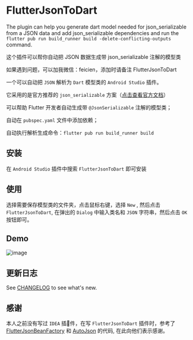 

# FlutterJsonToDart 


<!-- Plugin description -->
The plugin can help you generate dart model needed for json_serializable from a JSON data and add json_serializable dependencies and run the `flutter pub run build_runner build -delete-conflicting-outputs` command. 

这个插件可以帮你自动把 JSON 数据生成带 json_serializable 注解的模型类

如果遇到问题，可以加我微信：feicien，添加时请备注 FlutterJsonToDart

<!-- Plugin description end -->


一个可以自动把 `JSON` 解析为 `Dart` 模型类的 `Android Studio` 插件。

它采用的是官方推荐的 `json_serializable` 方案（[点击查看官方文档](https://docs.flutter.dev/development/data-and-backend/json)）

可以帮助 Flutter 开发者自动生成带 `@JsonSerializable` 注解的模型类；

自动在 `pubspec.yaml` 文件中添加依赖；

自动执行解析生成命令：`flutter pub run build_runner build `

## 安装

 在 `Android Studio` 插件中搜索 `FlutterJsonToDart` 即可安装

## 使用

选择需要保存模型类的文件夹，点击鼠标右键，选择 `New` , 然后点击 `FlutterJsonToDart`, 在弹出的 `Dialog` 中输入类名和 `JSON` 字符串，然后点击 `OK` 按钮即可。


## Demo
![image](images/DxyJsonToDart.gif)


## 更新日志

See [CHANGELOG](CHANGELOG.md) to see what's new.


## 感谢

本人之前没有写过 `IDEA` 插件，在写 `FlutterJsonToDart` 插件时，参考了 [FlutterJsonBeanFactory](https://github.com/fluttercandies/FlutterJsonBeanFactory) 和 [AutoJson](https://github.com/LuodiJackShen/AutoJson) 的代码, 在此向他们表示感谢。